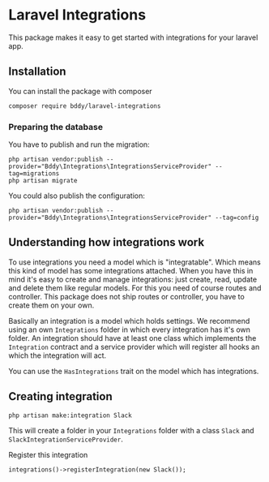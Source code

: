 # Laravel Integrations

This package makes it easy to get started with integrations for your laravel app.

## Installation

You can install the package with composer

```bash
composer require bddy/laravel-integrations
```

### Preparing the database

You have to publish and run the migration:

```
php artisan vendor:publish --provider="Bddy\Integrations\IntegrationsServiceProvider" --tag=migrations
php artisan migrate
```

You could also publish the configuration:

```
php artisan vendor:publish --provider="Bddy\Integrations\IntegrationsServiceProvider" --tag=config
```


## Understanding how integrations work

To use integrations you need a model which is "integratable". Which means this kind of model has some integrations attached. When you have this in mind it's easy to create and manage integrations: just create, read, update and delete them like regular models. For this you need of course routes and controller. This package does not ship routes or controller, you have to create them on your own. 

Basically an integration is a model which holds settings. We recommend using an own `Integrations` folder in which every integration has it's own folder. An integration should have at least one class which implements the `Integration` contract and a service provider which will register all hooks an which the integration will act.

You can use the `HasIntegrations` trait on the model which has integrations.

## Creating integration

`php artisan make:integration Slack`

This will create a folder in your `Integrations` folder with a class `Slack` and `SlackIntegrationServiceProvider`.

Register this integration

```
integrations()->registerIntegration(new Slack());
```